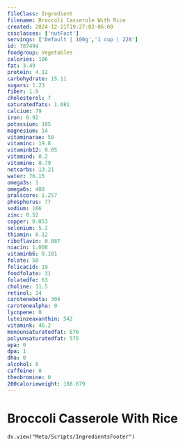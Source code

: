 ```yaml
---
fileClass: Ingredient
filename: Broccoli Casserole With Rice
created: 2024-12-21T19:27:02-06:00
cssclasses: ['nutFact']
servings: ['Default | 100g','1 cup | 228']
id: 787494
foodgroup: Vegetables
calories: 106
fat: 3.49
protein: 4.12
carbohydrate: 15.11
sugars: 1.23
fiber: 1.9
cholesterol: 7
saturatedfats: 1.681
calcium: 79
iron: 0.92
potassium: 105
magnesium: 14
vitaminarae: 50
vitaminc: 19.8
vitaminb12: 0.05
vitamind: 0.2
vitamine: 0.79
netcarbs: 13.21
water: 76.15
omega3s: 1
omega6s: 488
pralscore: 1.257
phosphorus: 77
sodium: 186
zinc: 0.52
copper: 0.053
selenium: 5.2
thiamin: 0.12
riboflavin: 0.087
niacin: 1.008
vitaminb6: 0.101
folate: 50
folicacid: 19
foodfolate: 31
folatedfe: 63
choline: 11.5
retinol: 24
carotenebeta: 304
carotenealpha: 9
lycopene: 0
luteinzeaxanthin: 542
vitamink: 46.2
monounsaturatedfat: 876
polyunsaturatedfat: 575
epa: 0
dpa: 1
dha: 0
alcohol: 0
caffeine: 0
theobromine: 0
200calorieweight: 188.679
---
```


# Broccoli Casserole With Rice

```dataviewjs
dv.view("Meta/Scripts/IngredientsFooter")
```